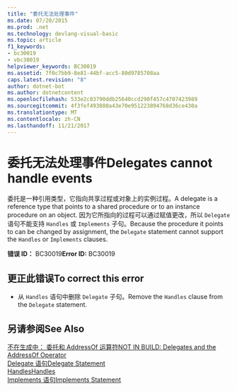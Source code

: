 ```yaml
---
title: "委托无法处理事件"
ms.date: 07/20/2015
ms.prod: .net
ms.technology: devlang-visual-basic
ms.topic: article
f1_keywords:
- bc30019
- vbc30019
helpviewer_keywords: BC30019
ms.assetid: 7f0c7bb9-8e81-44bf-acc5-80d9785708aa
caps.latest.revision: "8"
author: dotnet-bot
ms.author: dotnetcontent
ms.openlocfilehash: 533e2c83790ddb25640ccd290f457c4707423989
ms.sourcegitcommit: 4f3fef493080a43e70e951223894768d36ce430a
ms.translationtype: MT
ms.contentlocale: zh-CN
ms.lasthandoff: 11/21/2017
---
```

# <a name="delegates-cannot-handle-events"></a><span data-ttu-id="e58eb-102">委托无法处理事件</span><span class="sxs-lookup"><span data-stu-id="e58eb-102">Delegates cannot handle events</span></span>
<span data-ttu-id="e58eb-103">委托是一种引用类型，它指向共享过程或对象上的实例过程。</span><span class="sxs-lookup"><span data-stu-id="e58eb-103">A delegate is a reference type that points to a shared procedure or to an instance procedure on an object.</span></span> <span data-ttu-id="e58eb-104">因为它所指向的过程可以通过赋值更改，所以 `Delegate` 语句不能支持 `Handles` 或 `Implements` 子句。</span><span class="sxs-lookup"><span data-stu-id="e58eb-104">Because the procedure it points to can be changed by assignment, the `Delegate` statement cannot support the `Handles` or `Implements` clauses.</span></span>  
  
 <span data-ttu-id="e58eb-105">**错误 ID：** BC30019</span><span class="sxs-lookup"><span data-stu-id="e58eb-105">**Error ID:** BC30019</span></span>  
  
## <a name="to-correct-this-error"></a><span data-ttu-id="e58eb-106">更正此错误</span><span class="sxs-lookup"><span data-stu-id="e58eb-106">To correct this error</span></span>  
  
-   <span data-ttu-id="e58eb-107">从 `Handles` 语句中删除 `Delegate` 子句。</span><span class="sxs-lookup"><span data-stu-id="e58eb-107">Remove the `Handles` clause from the `Delegate` statement.</span></span>  
  
## <a name="see-also"></a><span data-ttu-id="e58eb-108">另请参阅</span><span class="sxs-lookup"><span data-stu-id="e58eb-108">See Also</span></span>  
 [<span data-ttu-id="e58eb-109">不在生成中： 委托和 AddressOf 运算符</span><span class="sxs-lookup"><span data-stu-id="e58eb-109">NOT IN BUILD: Delegates and the AddressOf Operator</span></span>](http://msdn.microsoft.com/en-us/7b2ed932-8598-4355-b2f7-5cedb23ee86f)  
 [<span data-ttu-id="e58eb-110">Delegate 语句</span><span class="sxs-lookup"><span data-stu-id="e58eb-110">Delegate Statement</span></span>](../../visual-basic/language-reference/statements/delegate-statement.md)  
 [<span data-ttu-id="e58eb-111">Handles</span><span class="sxs-lookup"><span data-stu-id="e58eb-111">Handles</span></span>](../../visual-basic/language-reference/statements/handles-clause.md)  
 [<span data-ttu-id="e58eb-112">Implements 语句</span><span class="sxs-lookup"><span data-stu-id="e58eb-112">Implements Statement</span></span>](../../visual-basic/language-reference/statements/implements-statement.md)
